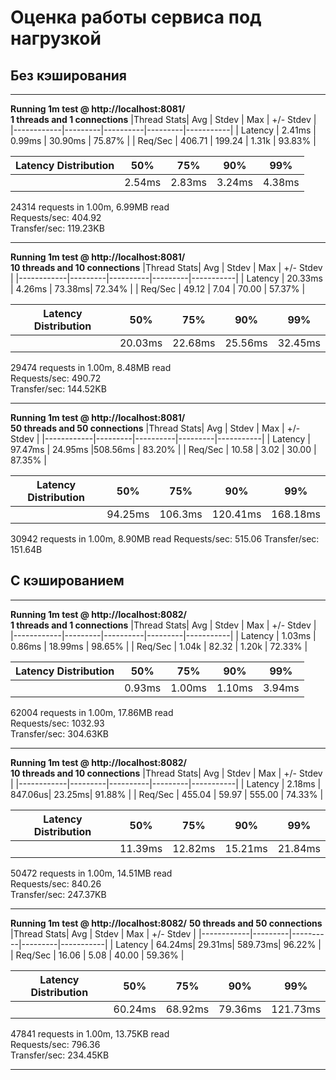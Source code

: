 # Оценка работы сервиса под нагрузкой
## Без кэширования
-----------------------------------------------------------
 **Running 1m test @ http://localhost:8081/**                
 **1 threads and 1 connections**
  |Thread Stats|   Avg   |   Stdev  |   Max   | +/- Stdev |
  |------------|---------|----------|---------|-----------| 
  |  Latency   |  2.41ms |   0.99ms | 30.90ms |  75.87%   |
  |  Req/Sec   | 406.71  |  199.24  |  1.31k  |  93.83%   |

  |Latency Distribution|   50% |   75% |   90% |   99% |
  |--------------------|-------|-------|-------|-------|
  |                    | 2.54ms| 2.83ms| 3.24ms| 4.38ms|

24314 requests in 1.00m, 6.99MB read  
Requests/sec:    404.92  
Transfer/sec:    119.23KB
***********************************************************
**Running 1m test @ http://localhost:8081/**  
**10 threads and 10 connections**
  |Thread Stats|   Avg   |   Stdev  |   Max   | +/- Stdev |
  |------------|---------|----------|---------|-----------|
  |  Latency   | 20.33ms |   4.26ms |  73.38ms|   72.34%  |
  |  Req/Sec   | 49.12   |   7.04   |  70.00  |   57.37%  |

  |Latency Distribution|  50%  |  75%  |  90%  |  99%  |
  |--------------------|-------|-------|-------|-------|
  |                    |20.03ms|22.68ms|25.56ms|32.45ms|

29474 requests in 1.00m, 8.48MB read  
Requests/sec:    490.72  
Transfer/sec:    144.52KB 
***********************************************************
**Running 1m test @ http://localhost:8081/**  
**50 threads and 50 connections**
  |Thread Stats|   Avg   |   Stdev  |   Max   | +/- Stdev |
  |------------|---------|----------|---------|-----------|
  |  Latency   | 97.47ms |  24.95ms |508.56ms |  83.20%   |
  |  Req/Sec   | 10.58   |   3.02   | 30.00   |  87.35%   |

  |Latency Distribution|  50%  |  75%  |   90%  |   99%  |
  |--------------------|-------|-------|--------|--------|
  |                    |94.25ms|106.3ms|120.41ms|168.18ms|
30942 requests in 1.00m, 8.90MB read
Requests/sec:     515.06
Transfer/sec:     151.64B

## С кэшированием
***********************************************************
**Running 1m test @ http://localhost:8082/**  
**1 threads and 1 connections**
  |Thread Stats|   Avg   |   Stdev  |   Max   | +/- Stdev |
  |------------|---------|----------|---------|-----------|
  |  Latency   | 1.03ms  |  0.86ms  | 18.99ms |  98.65%   |
  |  Req/Sec   | 1.04k   | 82.32    |  1.20k  |  72.33%   |

  |Latency Distribution|  50%  |  75%  |   90%  |   99%  |
  |--------------------|-------|-------|--------|--------|
  |                    | 0.93ms| 1.00ms|  1.10ms|  3.94ms|

62004 requests in 1.00m, 17.86MB read  
Requests/sec:   1032.93  
Transfer/sec:    304.63KB  
***********************************************************
**Running 1m test @ http://localhost:8082/**  
**10 threads and 10 connections**
  |Thread Stats|   Avg   |   Stdev  |   Max   | +/- Stdev |
  |------------|---------|----------|---------|-----------|
  |  Latency   | 2.18ms  |  847.06us|  23.25ms|   91.88%  |
  |  Req/Sec   | 455.04  |   59.97  | 555.00  |   74.33%  |

  |Latency Distribution|  50%  |  75%  |   90%  |   99%  |
  |--------------------|-------|-------|--------|--------|
  |                    |11.39ms|12.82ms| 15.21ms| 21.84ms|

50472 requests in 1.00m, 14.51MB read  
Requests/sec:    840.26  
Transfer/sec:    247.37KB  
***********************************************************
**Running 1m test @ http://localhost:8082/**
**50 threads and 50 connections**
  |Thread Stats|   Avg   |   Stdev  |   Max   | +/- Stdev |
  |------------|---------|----------|---------|-----------|
  |  Latency   |  64.24ms|   29.31ms| 589.73ms|   96.22%  |
  |  Req/Sec   |  16.06  |   5.08   | 40.00   |   59.36%  |

  |Latency Distribution|   50%  |   75%  |   90%  |   99%  |
  |--------------------|--------|--------|--------|--------|
  |                    | 60.24ms| 68.92ms| 79.36ms|121.73ms|

47841 requests in 1.00m, 13.75KB read  
Requests/sec:     796.36  
Transfer/sec:     234.45KB
***********************************************************
